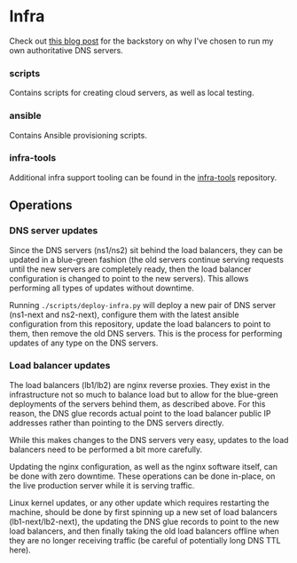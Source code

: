 # Infra

Check out [this blog post](https://www.joshmcguigan.com/blog/run-your-own-dns-servers/) for the backstory on why I've chosen to run my own authoritative DNS servers.

### scripts

Contains scripts for creating cloud servers, as well as local testing.

### ansible

Contains Ansible provisioning scripts.

### infra-tools

Additional infra support tooling can be found in the [infra-tools](https://github.com/JoshMcguigan/infra-tools) repository.

## Operations

### DNS server updates

Since the DNS servers (ns1/ns2) sit behind the load balancers, they can be updated in a blue-green fashion (the old servers continue serving requests until the new servers are completely ready, then the load balancer configuration is changed to point to the new servers). This allows performing all types of updates without downtime.

Running `./scripts/deploy-infra.py` will deploy a new pair of DNS server (ns1-next and ns2-next), configure them with the latest ansible configuration from this repository, update the load balancers to point to them, then remove the old DNS servers. This is the process for performing updates of any type on the DNS servers.

### Load balancer updates

The load balancers (lb1/lb2) are nginx reverse proxies. They exist in the infrastructure not so much to balance load but to allow for the blue-green deployments of the servers behind them, as described above. For this reason, the DNS glue records actual point to the load balancer public IP addresses rather than pointing to the DNS servers directly.

While this makes changes to the DNS servers very easy, updates to the load balancers need to be performed a bit more carefully.

Updating the nginx configuration, as well as the nginx software itself, can be done with zero downtime. These operations can be done in-place, on the live production server while it is serving traffic.

Linux kernel updates, or any other update which requires restarting the machine, should be done by first spinning up a new set of load balancers (lb1-next/lb2-next), the updating the DNS glue records to point to the new load balancers, and then finally taking the old load balancers offline when they are no longer receiving traffic (be careful of potentially long DNS TTL here).
